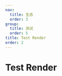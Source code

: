 ```yaml
---
nav:
  title: 生态
  order: 3
group:
  title: 测试
  order: 5
title: Test Render
order: 2
---
```


# Test Render
